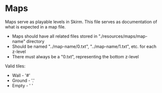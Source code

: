 Maps
====

Maps serve as playable levels in Skirm. This file serves as documentation of
what is expected in a map file.

* Maps should have all related files stored in "./resources/maps/map-name" directory
* Should be named "../map-name/0.txt", "../map-name/1.txt", etc. for each z-level
* There must always be a "0.txt", representing the bottom z-level

Valid tiles:
* Wall - '#'
* Ground - '.'
* Empty - ' '
